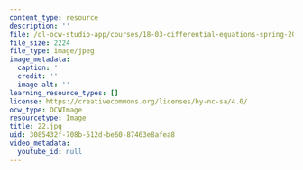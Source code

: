 ```yaml
---
content_type: resource
description: ''
file: /ol-ocw-studio-app/courses/18-03-differential-equations-spring-2010/3085432f708b512dbe6087463e8afea8_22.jpg
file_size: 2224
file_type: image/jpeg
image_metadata:
  caption: ''
  credit: ''
  image-alt: ''
learning_resource_types: []
license: https://creativecommons.org/licenses/by-nc-sa/4.0/
ocw_type: OCWImage
resourcetype: Image
title: 22.jpg
uid: 3085432f-708b-512d-be60-87463e8afea8
video_metadata:
  youtube_id: null
---
```

